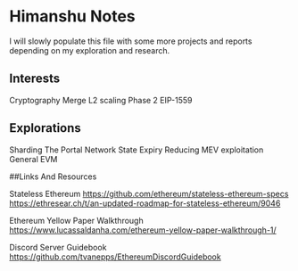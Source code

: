 # Himanshu Notes

I will slowly populate this file with some more projects and  reports depending on my exploration and research.

## Interests
Cryptography
Merge
L2 scaling
Phase 2
EIP-1559

## Explorations
Sharding
The Portal Network
State Expiry
Reducing MEV exploitation
General EVM




##Links And Resources

Stateless Ethereum
https://github.com/ethereum/stateless-ethereum-specs
https://ethresear.ch/t/an-updated-roadmap-for-stateless-ethereum/9046

Ethereum Yellow Paper Walkthrough 
https://www.lucassaldanha.com/ethereum-yellow-paper-walkthrough-1/

Discord Server Guidebook
https://github.com/tvanepps/EthereumDiscordGuidebook
